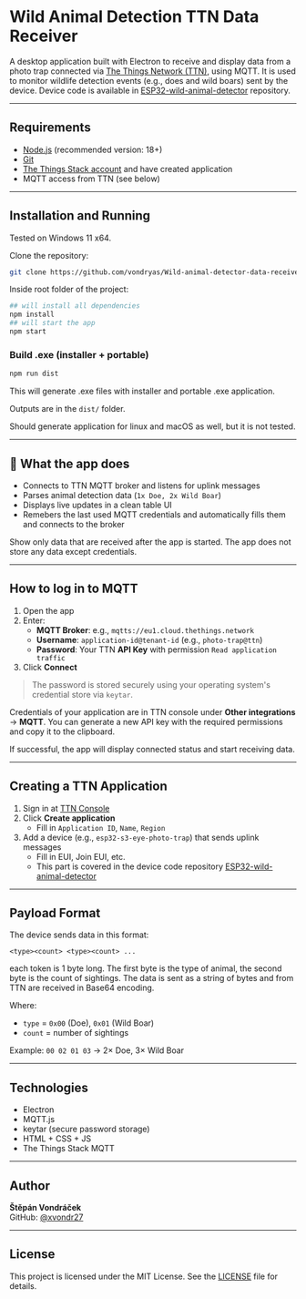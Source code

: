 # Wild Animal Detection TTN Data Receiver

A desktop application built with Electron to receive and display data from a photo trap connected via [The Things Network (TTN)](https://www.thethingsnetwork.org/), using MQTT. It is used to monitor wildlife detection events (e.g., does and wild boars) sent by the device. Device code is available in [ESP32-wild-animal-detector](https://github.com/vondryas/ESP32-wild-animal-detector) repository.

---

## Requirements

- [Node.js](https://nodejs.org/) (recommended version: 18+)
- [Git](https://git-scm.com/)
- [The Things Stack account](https://console.thethingsnetwork.org/) and have created application
- MQTT access from TTN (see below)


---

## Installation and Running

Tested on Windows 11 x64.

Clone the repository:

```bash
git clone https://github.com/vondryas/Wild-animal-detector-data-receiver.git
```

Inside root folder of the project:

```bash
## will install all dependencies
npm install
## will start the app
npm start
```

### Build .exe (installer + portable)

```bash
npm run dist
```

This will generate .exe files with installer and portable .exe application.

Outputs are in the `dist/` folder.

Should generate application for linux and macOS as well, but it is not tested.

---

## 📡 What the app does

- Connects to TTN MQTT broker and listens for uplink messages
- Parses animal detection data (`1x Doe, 2x Wild Boar`)
- Displays live updates in a clean table UI
- Remebers the last used MQTT credentials and automatically fills them and connects to the broker

Show only data that are received after the app is started. The app does not store any data except credentials.

---

## How to log in to MQTT

1. Open the app
2. Enter:
   - **MQTT Broker**: e.g., `mqtts://eu1.cloud.thethings.network`
   - **Username**: `application-id@tenant-id` (e.g., `photo-trap@ttn`)
   - **Password**: Your TTN **API Key** with permission `Read application traffic`
3. Click **Connect**

> The password is stored securely using your operating system's credential store via `keytar`.

Credentials of your application are in TTN console under **Other integrations** → **MQTT**. You can generate a new API key with the required permissions and copy it to the clipboard.


If successful, the app will display connected status and start receiving data.

---

## Creating a TTN Application

1. Sign in at [TTN Console](https://console.thethingsnetwork.org/)
2. Click **Create application**
   - Fill in `Application ID`, `Name`, `Region`
3. Add a device (e.g., `esp32-s3-eye-photo-trap`) that sends uplink messages
   - Fill in EUI, Join EUI, etc.
   - This part is covered in the device code repository [ESP32-wild-animal-detector](https://github.com/vondryas/ESP32-wild-animal-detector)


---

## Payload Format

The device sends data in this format:

```
<type><count> <type><count> ...
```

each token is 1 byte long. The first byte is the type of animal, the second byte is the count of sightings. The data is sent as a string of bytes and from TTN are received in Base64 encoding.

Where:
- `type` = `0x00` (Doe), `0x01` (Wild Boar)
- `count` = number of sightings

Example: `00 02 01 03` → 2× Doe, 3× Wild Boar

---

## Technologies

- Electron
- MQTT.js
- keytar (secure password storage)
- HTML + CSS + JS
- The Things Stack MQTT

---

## Author

**Štěpán Vondráček**  
GitHub: [@xvondr27](https://github.com/vondryas)

---

## License

This project is licensed under the MIT License. See the [LICENSE](LICENSE) file for details.

